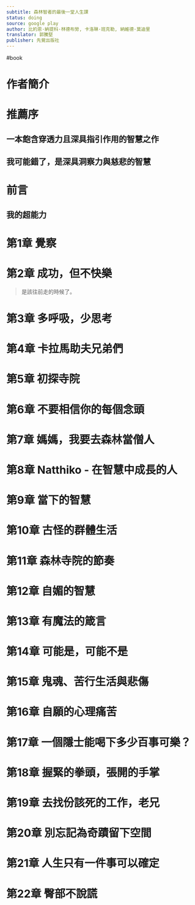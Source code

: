```yaml
---
subtitle: 森林智者的最後一堂人生課
status: doing
source: google play
author: 比約恩·納提科·林德布勞, 卡洛琳·班克勒, 納維德·莫迪里
translator: 郭騰堅
publisher: 先覺出版社
---
```

#book 

# 作者簡介

# 推薦序

## 一本飽含穿透力且深具指引作用的智慧之作

## 我可能錯了，是深具洞察力與慈悲的智慧

# 前言

## 我的超能力

# 第1章 覺察

# 第2章 成功，但不快樂

> 是該往前走的時候了。

# 第3章 多呼吸，少思考

# 第4章 卡拉馬助夫兄弟們

# 第5章 初探寺院

# 第6章 不要相信你的每個念頭

# 第7章 媽媽，我要去森林當僧人

# 第8章 Natthiko - 在智慧中成長的人

# 第9章 當下的智慧

# 第10章 古怪的群體生活

# 第11章 森林寺院的節奏

# 第12章 自媚的智慧

# 第13章 有魔法的箴言

# 第14章 可能是，可能不是

# 第15章 鬼魂、苦行生活與悲傷

# 第16章 自願的心理痛苦

# 第17章 一個隱士能喝下多少百事可樂？

# 第18章 握緊的拳頭，張開的手掌

# 第19章 去找份該死的工作，老兄

# 第20章 別忘記為奇蹟留下空間

# 第21章 人生只有一件事可以確定

# 第22章 臀部不說謊

